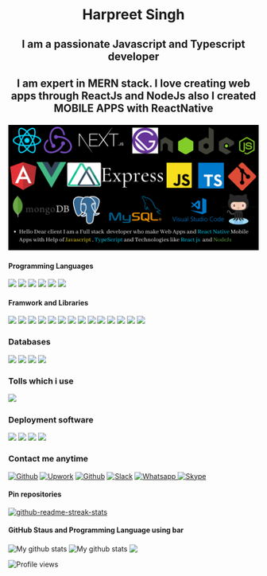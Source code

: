 #  <p align="center">Harpreet Singh</p>

##  <p align="center" fontSize="50px">I am a passionate Javascript and Typescript developer</p>

##  <p align="center" >I am expert in MERN stack. I love creating web apps through ReactJs and NodeJs also I created MOBILE APPS with ReactNative </p>

![I am a javascript developer](https://github.com/happy315/my-images/blob/master/Add%20a%20heading%20(3).png)


#### Programming Languages
<p>
  <img src="https://img.shields.io/badge/HTML5-E34F26?style=for-the-badge&logo=html5&logoColor=white" />
  <img src="https://img.shields.io/badge/CSS3-1572B6?style=for-the-badge&logo=css3&logoColor=white" />
  <img src="https://img.shields.io/badge/Sass-CC6699?style=for-the-badge&logo=sass&logoColor=white" />
  <img src="https://img.shields.io/badge/JavaScript-323330?style=for-the-badge&logo=javascript&logoColor=F7DF1E" />
  <img src="https://img.shields.io/badge/TypeScript-007ACC?style=for-the-badge&logo=typescript&logoColor=white" />
  <img src="https://img.shields.io/badge/json-5E5C5C?style=for-the-badge&logo=json&logoColor=white" />
</p>

#### Framwork and Libraries

<p>
  <img src="https://img.shields.io/badge/React-20232A?style=for-the-badge&logo=react&logoColor=61DAFB" />
  <img src="https://img.shields.io/badge/Redux-593D88?style=for-the-badge&logo=redux&logoColor=white" />
  <img src="https://img.shields.io/badge/next.js-000000?style=for-the-badge&logo=nextdotjs&logoColor=white" />
  <img src="https://img.shields.io/badge/Gatsby-663399?style=for-the-badge&logo=gatsby&logoColor=white" />
  <img src="https://img.shields.io/badge/Node.js-339933?style=for-the-badge&logo=nodedotjs&logoColor=white" />
  <img src="https://img.shields.io/badge/Express.js-404D59?style=for-the-badge" />
  <img src="https://img.shields.io/badge/React_Native-20232A?style=for-the-badge&logo=react&logoColor=61DAFB" />
  <img src="https://img.shields.io/badge/Vue.js-35495E?style=for-the-badge&logo=vuedotjs&logoColor=4FC08D" />
  <img src="https://img.shields.io/badge/nuxt.js-00C58E?style=for-the-badge&logo=nuxtdotjs&logoColor=white" />
  <img src="https://img.shields.io/badge/Angular-DD0031?style=for-the-badge&logo=angular&logoColor=white" />
  <img src="https://img.shields.io/badge/Bootstrap-563D7C?style=for-the-badge&logo=bootstrap&logoColor=white" />
  <img src="https://img.shields.io/badge/Tailwind_CSS-38B2AC?style=for-the-badge&logo=tailwind-css&logoColor=white" />
  <img src="https://img.shields.io/badge/Material--UI-0081CB?style=for-the-badge&logo=material-ui&logoColor=white" />
  <img src="https://img.shields.io/badge/jQuery-0769AD?style=for-the-badge&logo=jquery&logoColor=white" />
  
</p>

### Databases

<p>
  <img src="https://img.shields.io/badge/PostgreSQL-316192?style=for-the-badge&logo=postgresql&logoColor=white" />
  <img src="https://img.shields.io/badge/MongoDB-4EA94B?style=for-the-badge&logo=mongodb&logoColor=white" />
  <img src="https://img.shields.io/badge/MySQL-00000F?style=for-the-badge&logo=mysql&logoColor=white" />
  <img src="https://img.shields.io/badge/SQLite-07405E?style=for-the-badge&logo=sqlite&logoColor=white" />
</p>



### Tolls which i use

<p>
  <img src="https://img.shields.io/badge/Visual_Studio_Code-0078D4?style=for-the-badge&logo=visual%20studio%20code&logoColor=white" />
  
</p>

### Deployment software
<p>
  <img src="https://img.shields.io/badge/Heroku-430098?style=for-the-badge&logo=heroku&logoColor=white" />
  <img src="https://img.shields.io/badge/Amazon_AWS-232F3E?style=for-the-badge&logo=amazon-aws&logoColor=white" />
  <img src="https://img.shields.io/badge/Microsoft_Azure-0089D6?style=for-the-badge&logo=microsoft-azure&logoColor=white" />
  <img src="https://img.shields.io/badge/Netlify-00C7B7?style=for-the-badge&logo=netlify&logoColor=white" />
  
</p>

### Contact me anytime

[<img alt="Github" src="https://img.shields.io/badge/GitHub-%2312100E.svg?&style=for-the-badge&logo=Github&logoColor=white" />](https://github.com/happy315) [<img alt="Upwork" src="https://img.shields.io/badge/UpWork-6FDA44?style=for-the-badge&logo=Upwork&logoColor=white" />](https://www.upwork.com/freelancers/~01cb998dfde921a927) [<img alt="Github" src="https://img.shields.io/badge/LinkedIn-0077B5?style=for-the-badge&logo=linkedin&logoColor=white" />](https://www.linkedin.com/in/harpreet-singh-josan) [ <img alt="Slack" src="https://img.shields.io/badge/Slack-4A154B?style=for-the-badge&logo=slack&logoColor=white" />](https://slack.happy315) [ <img alt="Whatsapp" src="https://img.shields.io/badge/WhatsApp-25D366?style=for-the-badge&logo=whatsapp&logoColor=white" />](https://wa.me/6376505541/)[ <img alt="Skype" src="https://img.shields.io/badge/Skype-00AFF0?style=for-the-badge&logo=skype&logoColor=white" />](https://join.skype.com/invite/xkkkbTF8xIXF)

#### Pin repositories
[<img width="300" src="https://denvercoder1-github-readme-stats.vercel.app/api/pin/?username=happy315&repo=MALP&theme=cobalt&hide_border=true&show_icons=false" alt="github-readme-streak-stats">](https://github.com/happy315/MALP)



#### GitHub Staus and Programming Language using bar

<img align="center" src="https://github-readme-streak-stats.herokuapp.com?user=happy315&theme=react&text_color=000&icon_color=000&bg_color=0,ea6161,ffc64d,fffc4d,52fa5a&&hide_border=true&date_format=M%20j%5B%2C%20Y%5D" alt="My github stats" /> 
<img align="center" src="https://github-readme-stats.vercel.app/api?username=happy315&show_icons=true&count_private=true&bg_color=30,e96443,904e95&title_color=fff&text_color=fff&hide_border=true" alt="My github stats" />

<img  align="center" src="https://github-readme-stats.vercel.app/api/top-langs/?username=happy315&layout=cobalt&theme=react&hide_border=true" /> 

![Profile views](https://gpvc.arturio.dev/happy315)  
